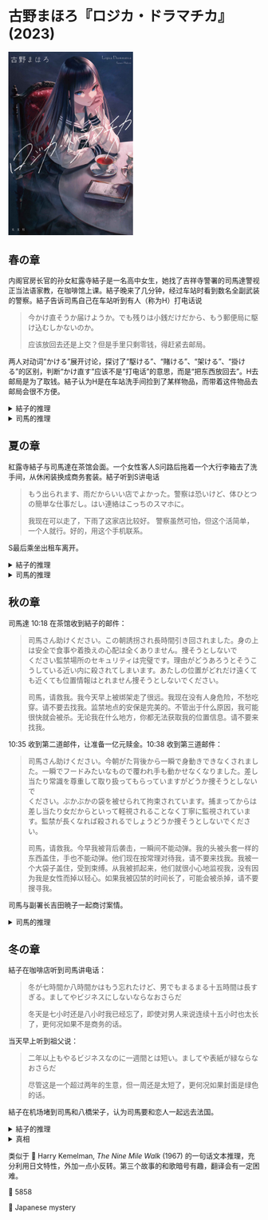# 古野まほろ『ロジカ・ドラマチカ』(2023)

<img src=images/2023_cover.jpg width=250/>

## 春の章

内阁官房长官的孙女紅露寺結子是一名高中女生，她找了吉祥寺警署的司馬達警视正当法语家教，在咖啡馆上课。結子晚来了几分钟，经过车站时看到数名全副武装的警察。結子告诉司馬自己在车站听到有人（称为H）打电话说

<blockquote>
今かけ直そうか届けようか。でも残りは小銭だけだから、もう郵便局に駆け込むしかないのか。

应该放回去还是上交？但是手里只剩零钱，得赶紧去邮局。
</blockquote>

两人对动词“かける”展开讨论，探讨了“駆ける”、“賭ける”、“架ける”、“掛ける”的区别，判断“かけ直す”应该不是“打电话”的意思，而是“把东西放回去”。H去邮局是为了取钱。結子认为H是在车站洗手间捡到了某样物品，而带着这件物品去邮局会很不方便。

<details><summary>結子的推理</summary>
H在洗手间捡到警察忘在挂钩上的手枪皮套，想要上交，但是因为要和女生约会，急于去邮局取钱，带着手枪去邮局会惹来麻烦，所以才有这段对话。
</details>

<details><summary>司馬的推理</summary>
H是結子的同学，把捡来的手枪交给結子，就在結子的手袋里。
</details>

## 夏の章

紅露寺結子与司馬達在茶馆会面。一个女性客人S问路后拖着一个大行李箱去了洗手间，从休闲装换成商务套装。結子听到S讲电话

<blockquote>
もう出られます、雨だからいい店でよかった。警察は恐いけど、体ひとつの簡単な仕事だし。はい連絡はこっちのスマホに。

我现在可以走了，下雨了这家店比较好。 警察虽然可怕，但这个活简单，一个人就行。好的，用这个手机联系。
</blockquote>

S最后乘坐出租车离开。

<details><summary>結子的推理</summary>
S为犯罪集团工作所以觉得警察可怕。S参与现金诈骗，负责变装后收取被害者的钱。
</details>

<details><summary>司馬的推理</summary>
S是偶像或著名艺人，应邀作“一日署长”（警察署请知名人士到署里做公益活动）。
</details>

## 秋の章

司馬達 10:18 在茶馆收到結子的邮件：

<blockquote>
司馬さん助けください。この朝誘拐され長時間引き回されました。身の上は安全で食事や着換えの心配は全くありません。捜そうとしないで<br/>ください監禁場所のセキュリティは完璧です。理由がどうあろうとそうこうしている近い内に殺されてしまいます。あたしの位置がどれだけ遠くても近くても位置情報はとれません捜そうとしないでください。

司馬，请救我。我今天早上被绑架走了很远。我现在没有人身危险，不愁吃穿。请不要去找我。监禁地点的安保是完美的。不管出于什么原因，我可能很快就会被杀。无论我在什么地方，你都无法获取我的位置信息。请不要来找我。
</blockquote>

10:35 收到第二道邮件，让准备一亿元赎金。10:38 收到第三道邮件：

<blockquote>
司馬さん助けください。今朝がた背後から一瞬で身動きできなくされました。一瞬でフードみたいなもので覆われ手も動かせなくなりました。差し当たり常識を尊重して取り扱ってもらっていますがどうか捜そうとしないで<br/>ください。ぶかぶかの袋を被せられて拘束されています。捕まってからは差し当たり女だからといって軽視されることなく丁寧に監視されています。監禁が長くなれば殺されるでしょうどうか捜そうとしないでください。

司馬，请救我。今早我被背后袭击，一瞬间不能动弹。我的头被头套一样的东西盖住，手也不能动弹。他们现在按常理对待我，请不要来找我。我被一个大袋子盖住，受到束缚。从我被抓起来，他们就很小心地监视我，没有因为我是女性而掉以轻心。如果我被囚禁的时间长了，可能会被杀掉，请不要搜寻我。
</blockquote>

司馬与副署长吉田暁子一起商讨案情。

<details><summary>司馬的推理</summary>
結子用和歌里的“折句”和“挂词”手法隐藏信息。重复的词语忽略，首字母连成“こみさりあ。けいさつかん。”意思为“commissariat（法语：警察局）、警察官”。中间隐藏的同音双关语包括：そうこ（倉庫）、近（地下）、常識を尊重（上司を尊重）、ぶか（部下）、軽視（警視）。特意强调能在一瞬间让手也动不了，那是手铐。

<img src=images/2023_message1.png width=250/>
<img src=images/2023_message2.png width=300/>

犯人是女警视吉田，她有以下疏漏：

<ol>
<li>没有尝试获取結子当前的照片。</li>
<li>没有调查家庭关系。</li>
<li>知道警局有大量现金。</li>
<li>休息日穿制服。</li>
<li>没有在手机屏幕上确认邮件原文。</li>
<li>忽视可能的性犯罪，忽视现场调查。</li>
<li>知道只有犯人知道的秘密，包括：多个犯人、犯人是男性、結子在吉祥寺警察署附近、星期六计划有法语课。</li>
</ol>
</details>

## 冬の章

結子在咖啡店听到司馬讲电话：

<blockquote>
冬が七時間か八時間かはもう忘れたけど、男でもまるまる十五時間は長すぎる。ましてやビジネスにしないならなおさらだ

冬天是七小时还是八小时我已经忘了，即使对男人来说连续十五小时也太长了，更何况如果不是商务的话。
</blockquote>

当天早上听到祖父说：

<blockquote>
二年以上もやるビジネスなのに一週間とは短い。ましてや表紙が緑ならなおさらだ

尽管这是一个超过两年的生意，但一周还是太短了，更何况如果封面是绿色的话。
</blockquote>

結子在机场堵到司馬和八橋栄子，认为司馬要和恋人一起远去法国。

<details><summary>結子的推理</summary>
冬令时和夏令时会导致与日本的时差从七个小时变成八个小时，由此推断相应国度是法国，十五个小时是坐飞机到法国的时间，“ビジネス”是商务舱。公务员因公出国时所持护照为绿色封面。

解释：这次要在海外工作两年以上，准备时间只有一周，对于不是外交官的人来说没有任何特权，非常不便。对于忘记了当地情况，无法计算冬令时时差的我来说更是如此。而且飞机要飞十五个小时实在太痛苦了，就连我这个男性也觉得如此，对于你这个女性来说肯定更加痛苦吧。
</details>

<details><summary>真相</summary>
只有八橋一个人去法国。
</details>

类似于 📖 Harry Kemelman, <i>The Nine Mile Walk</i> (1967) 的一句话文本推理，充分利用日文特性，外加一点小反转。第三个故事的和歌暗号有趣，翻译会有一定困难。

:link: 5858

:file_folder: Japanese mystery
